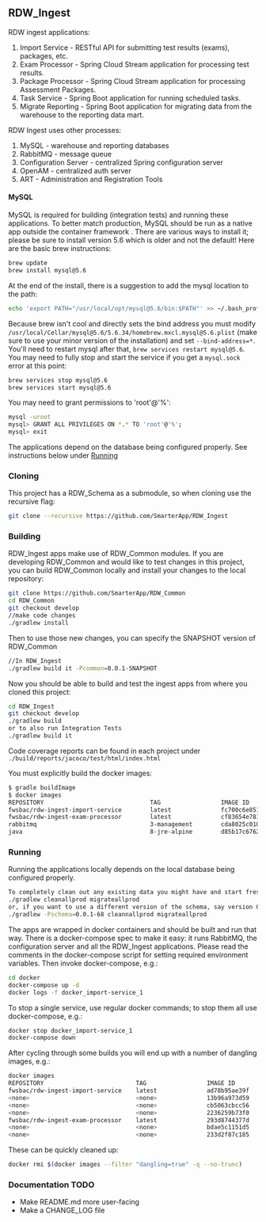 ## RDW_Ingest
RDW ingest applications:
1. Import Service - RESTful API for submitting test results (exams), packages, etc.
1. Exam Processor - Spring Cloud Stream application for processing test results.
1. Package Processor - Spring Cloud Stream application for processing Assessment Packages.
1. Task Service - Spring Boot application for running scheduled tasks.
1. Migrate Reporting - Spring Boot application for migrating data from the warehouse to the reporting data mart.

RDW Ingest uses other processes:
1. MySQL - warehouse and reporting databases
1. RabbitMQ - message queue
1. Configuration Server - centralized Spring configuration server
1. OpenAM - centralized auth server
1. ART - Administration and Registration Tools

#### MySQL
MySQL is required for building (integration tests) and running these applications. To better match production, MySQL
should be run as a native app outside the container framework . There are various ways to install it; please be sure 
to install version 5.6 which is older and not the default! Here are the basic brew instructions:
```bash
brew update
brew install mysql@5.6
```
At the end of the install, there is a suggestion to add the mysql location to the path:
```bash
echo 'export PATH="/usr/local/opt/mysql@5.6/bin:$PATH"' >> ~/.bash_profile
```

Because brew isn't cool and directly sets the bind address you must modify `/usr/local/Cellar/mysql@5.6/5.6.34/homebrew.mxcl.mysql@5.6.plist` 
(make sure to use your minor version of the installation) and set `--bind-address=*`. 
You'll need to restart mysql after that, `brew services restart mysql@5.6`. You may need to fully stop and start
the service if you get a `mysql.sock` error at this point:
```bash
brew services stop mysql@5.6
brew services start mysql@5.6 
```

You may need to grant permissions to 'root'@'%':
```bash
mysql -uroot
mysql> GRANT ALL PRIVILEGES ON *.* TO 'root'@'%';
mysql> exit
```

The applications depend on the database being configured properly. See instructions below under [Running](#running)


### Cloning
This project has a RDW_Schema as a submodule, so when cloning use the recursive flag:
```bash
git clone --recursive https://github.com/SmarterApp/RDW_Ingest
```

### Building
RDW_Ingest apps make use of RDW_Common modules. If you are developing RDW_Common and would like to test changes in this 
project, you can build RDW_Common locally and install your changes to the local repository:
```bash
git clone https://github.com/SmarterApp/RDW_Common
cd RDW_Common
git checkout develop
//make code changes
./gradlew install
```
Then to use those new changes, you can specify the SNAPSHOT version of RDW_Common
```bash
//In RDW_Ingest
./gradlew build it -Pcommon=0.0.1-SNAPSHOT
```

Now you should be able to build and test the ingest apps from where you cloned this project:
```bash
cd RDW_Ingest
git checkout develop
./gradlew build
or to also run Integration Tests
./gradlew build it 
```
Code coverage reports can be found in each project under `./build/reports/jacoco/test/html/index.html` 

You must explicitly build the docker images:
```bash
$ gradle buildImage
$ docker images
REPOSITORY                              TAG                 IMAGE ID            CREATED             SIZE
fwsbac/rdw-ingest-import-service        latest              fc700c6e8518        14 minutes ago      131 MB
fwsbac/rdw-ingest-exam-processor        latest              cf83654e781f        9 seconds ago       130 MB
rabbitmq                                3-management        cda8025c010b        3 weeks ago         179 MB
java                                    8-jre-alpine        d85b17c6762e        6 weeks ago         108 MB
```

### Running
Running the applications locally depends on the local database being configured properly.
```bash
To completely clean out any existing data you might have and start fresh:
./gradlew cleanallprod migrateallprod
or, if you want to use a different version of the schema, say version 0.0.1-68 of RDW_Schema
./gradlew -Pschema=0.0.1-68 cleannallprod migrateallprod
```

The apps are wrapped in docker containers and should be built and run that way. There is a docker-compose spec
to make it easy: it runs RabbitMQ, the configuration server and all the RDW_Ingest applications. Please read the
comments in the docker-compose script for setting required environment variables. Then invoke docker-compose, e.g.:
```bash
cd docker
docker-compose up -d
docker logs -f docker_import-service_1
```
To stop a single service, use regular docker commands; to stop them all use docker-compose, e.g.:
```bash
docker stop docker_import-service_1
docker-compose down
```

After cycling through some builds you will end up with a number of dangling images, e.g.:
```bash
docker images
REPOSITORY                          TAG                 IMAGE ID            CREATED             SIZE
fwsbac/rdw-ingest-import-service    latest              ad78b95ae39f        2 minutes ago       140 MB
<none>                              <none>              13b96a973d59        About an hour ago   140 MB
<none>                              <none>              cb5063cbcc56        2 hours ago         140 MB
<none>                              <none>              2236259b73f0        3 hours ago         140 MB
fwsbac/rdw-ingest-exam-processor    latest              293d8744377d        3 hours ago         132 MB
<none>                              <none>              bdae5c1151d5        24 hours ago        140 MB
<none>                              <none>              233d2f87c185        24 hours ago        132 MB
```
These can be quickly cleaned up:
```bash
docker rmi $(docker images --filter "dangling=true" -q --no-trunc)
```

### Documentation TODO
* Make README.md more user-facing
* Make a CHANGE_LOG file
